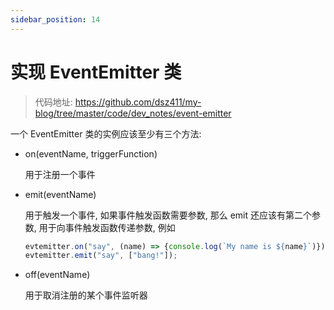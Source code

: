 ```yaml
---
sidebar_position: 14
---
```


# 实现 EventEmitter 类

> 代码地址: https://github.com/dsz411/my-blog/tree/master/code/dev_notes/event-emitter

一个 EventEmitter 类的实例应该至少有三个方法:

- on(eventName, triggerFunction)

  用于注册一个事件

- emit(eventName)

  用于触发一个事件, 如果事件触发函数需要参数, 那么 emit 还应该有第二个参数, 用于向事件触发函数传递参数, 例如

  ```javascript
  evtemitter.on("say", (name) => {console.log(`My name is ${name}`)});
  evtemitter.emit("say", ["bang!"]);
  ```

- off(eventName)

  用于取消注册的某个事件监听器
